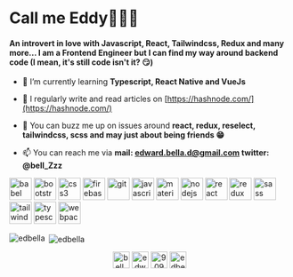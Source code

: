<h1>Call me Eddy🚀🚀🚀</h1>
<h4>An introvert in love with Javascript, React, Tailwindcss, Redux and many more... I am a Frontend Engineer but I can find my way around backend code (I mean, it's still code isn't it? 😏)</h4>

- 🌱 I’m currently learning **Typescript, React Native and VueJs**

- 📝 I regularly write and read articles on [https://hashnode.com/](https://hashnode.com/)

- 💬 You can buzz me up on issues around **react, redux, reselect, tailwindcss, scss and may just about being friends 😁**

- 📫 You can reach me via **mail: edward.bella.d@gmail.com twitter: @bell_Zzz**

<p align="left"><img src="https://www.vectorlogo.zone/logos/babeljs/babeljs-icon.svg" alt="babel" width="40" height="40"/> <img src="https://devicons.github.io/devicon/devicon.git/icons/bootstrap/bootstrap-plain.svg" alt="bootstrap" width="40" height="40"/> <img src="https://devicons.github.io/devicon/devicon.git/icons/css3/css3-original-wordmark.svg" alt="css3" width="40" height="40"/> <img src="https://www.vectorlogo.zone/logos/firebase/firebase-icon.svg" alt="firebase" width="40" height="40"/> <img src="https://www.vectorlogo.zone/logos/git-scm/git-scm-icon.svg" alt="git" width="40" height="40"/> <img src="https://devicons.github.io/devicon/devicon.git/icons/javascript/javascript-original.svg" alt="javascript" width="40" height="40"/> <img src="https://raw.githubusercontent.com/prplx/svg-logos/5585531d45d294869c4eaab4d7cf2e9c167710a9/svg/materialize.svg" alt="materialize" width="40" height="40"/> <img src="https://devicons.github.io/devicon/devicon.git/icons/nodejs/nodejs-original-wordmark.svg" alt="nodejs" width="40" height="40"/> <img src="https://devicons.github.io/devicon/devicon.git/icons/react/react-original-wordmark.svg" alt="react" width="40" height="40"/> <img src="https://devicons.github.io/devicon/devicon.git/icons/redux/redux-original.svg" alt="redux" width="40" height="40"/> <img src="https://devicons.github.io/devicon/devicon.git/icons/sass/sass-original.svg" alt="sass" width="40" height="40"/> <img src="https://www.vectorlogo.zone/logos/tailwindcss/tailwindcss-icon.svg" alt="tailwind" width="40" height="40"/> <img src="https://devicons.github.io/devicon/devicon.git/icons/typescript/typescript-original.svg" alt="typescript" width="40" height="40"/> <img src="https://devicons.github.io/devicon/devicon.git/icons/webpack/webpack-original.svg" alt="webpack" width="40" height="40"/></p>

<p><img align="left" src="https://github-readme-stats.vercel.app/api/top-langs/?username=edbella&layout=compact&hide=css,html" alt="edbella" /></p>

<p>&nbsp;<img align="center" src="https://github-readme-stats.vercel.app/api?username=edbella&count_private=true&show_icons=true&theme=chartreuse-dark" alt="edbella" /></p>

<p align="center">
<a href="https://twitter.com/bell_zzz" target="blank"><img align="center" src="https://cdn.jsdelivr.net/npm/simple-icons@3.0.1/icons/twitter.svg" alt="bell_zzz" height="30" width="30" /></a>
<a href="https://linkedin.com/in/edward-bella-a489168b" target="blank"><img align="center" src="https://cdn.jsdelivr.net/npm/simple-icons@3.0.1/icons/linkedin.svg" alt="edward-bella-a489168b" height="30" width="30" /></a>
<a href="https://stackoverflow.com/users/9094793" target="blank"><img align="center" src="https://cdn.jsdelivr.net/npm/simple-icons@3.0.1/icons/stackoverflow.svg" alt="9094793" height="30" width="30" /></a>
<a href="https://codesandbox.com/edbella" target="blank"><img align="center" src="https://cdn.jsdelivr.net/npm/simple-icons@3.0.1/icons/codesandbox.svg" alt="edbella" height="30" width="30" /></a>
</p>
